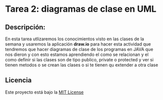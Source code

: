 # Tarea 2: diagramas de clase en UML

## Descripción:
En esta tarea utlizaremos los conocimientos visto en las clases de la semana y usaremos la aplicación **draw.io** para hacer esta actividad que tendremos que hacer diagramas de
clase de los programas en JAVA que nos dieron y con esto estamos aprendiendo el como se relacionan y el como definir si las clases son de tipo publico, private o protected y ver 
si tienen metodos o se crean las clases o si te tienen qu extender a otra clase

## Licencia
Este proyecto está bajo la [MIT License](https://opensource.org/licenses/MIT)
